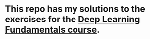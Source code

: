 # This repo has my solutions to the exercises for the [Deep Learning Fundamentals course](https://github.com/Lightning-AI/dl-fundamentals/tree/main). 
